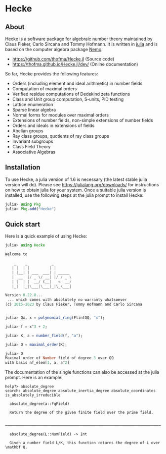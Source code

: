 # Hecke

## About

Hecke is a software package for algebraic number theory maintained by Claus Fieker, Carlo Sircana and Tommy Hofmann.
It is written in [julia](https://www.julialang.org) and is based on the computer algebra package [Nemo](https://github.com/Nemocas/Nemo.jl).

- <https://github.com/thofma/Hecke.jl> (Source code)
- <https://thofma.github.io/Hecke.jl/dev/> (Online documentation)

So far, Hecke provides the following features:

  - Orders (including element and ideal arithmetic) in number fields
  - Computation of maximal orders
  - Verified residue computations of Dedekind zeta functions
  - Class and Unit group computation, S-units, PID testing
  - Lattice enumeration
  - Sparse linear algebra
  - Normal forms for modules over maximal orders
  - Extensions of number fields, non-simple extensions of number fields
  - Orders and ideals in extensions of fields
  - Abelian groups
  - Ray class groups, quotients of ray class groups
  - Invariant subgroups
  - Class Field Theory
  - Associative Algebras

## Installation

To use Hecke, a julia version of 1.6 is necessary (the latest stable julia version will do).
Please see <https://julialang.org/downloads/> for instructions on how to obtain julia for your system.
Once a suitable julia version is installed, use the following steps at the julia prompt to install Hecke:

```julia
julia> using Pkg
julia> Pkg.add("Hecke")
```

## Quick start

Here is a quick example of using Hecke:

```julia
julia> using Hecke

Welcome to

    _    _           _
   | |  | |         | |
   | |__| | ___  ___| | _____
   |  __  |/ _ \/ __| |/ / _ \
   | |  | |  __/ (__|   <  __/
   |_|  |_|\___|\___|_|\_\___|

Version 0.22.8...
 ... which comes with absolutely no warranty whatsoever
(c) 2015-2023 by Claus Fieker, Tommy Hofmann and Carlo Sircana


julia> Qx, x = polynomial_ring(FlintQQ, "x");

julia> f = x^3 + 2;

julia> K, a = number_field(f, "a");

julia> O = maximal_order(K);

julia> O
Maximal order of Number field of degree 3 over QQ
with basis nf_elem[1, a, a^2]
```

The documentation of the single functions can also be accessed at the julia prompt. Here is an example:

```
help?> absolute_degree
search: absolute_degree absolute_inertia_degree absolute_coordinates is_absolutely_irreducible

  absolute_degree(a::FqField)

  Return the degree of the given finite field over the prime field.

  ─────────────────────────────────────────────────────────────────────────────────────────────────

  absolute_degree(L::NumField) -> Int

  Given a number field L/K, this function returns the degree of L over \mathbf Q.
```

